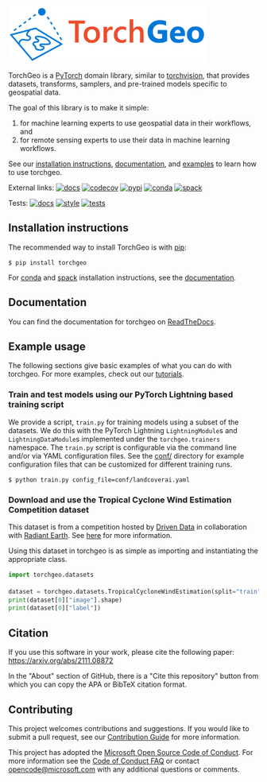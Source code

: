 <img src="https://raw.githubusercontent.com/microsoft/torchgeo/main/logo/logo-color.svg" width="400" alt="TorchGeo"/>

TorchGeo is a [PyTorch](https://pytorch.org/) domain library, similar to [torchvision](https://pytorch.org/vision), that provides datasets, transforms, samplers, and pre-trained models specific to geospatial data.

The goal of this library is to make it simple:

1. for machine learning experts to use geospatial data in their workflows, and
2. for remote sensing experts to use their data in machine learning workflows.

See our [installation instructions](#installation-instructions), [documentation](#documentation), and [examples](#example-usage) to learn how to use torchgeo.

External links:
[![docs](https://readthedocs.org/projects/torchgeo/badge/?version=latest)](https://torchgeo.readthedocs.io/en/latest/?badge=latest)
[![codecov](https://codecov.io/gh/microsoft/torchgeo/branch/main/graph/badge.svg?token=oa3Z3PMVOg)](https://codecov.io/gh/microsoft/torchgeo)
[![pypi](https://badge.fury.io/py/torchgeo.svg)](https://pypi.org/project/torchgeo/)
[![conda](https://anaconda.org/conda-forge/torchgeo/badges/version.svg)](https://anaconda.org/conda-forge/torchgeo)
[![spack](https://img.shields.io/spack/v/py-torchgeo)](https://spack.readthedocs.io/en/latest/package_list.html#py-torchgeo)

Tests:
[![docs](https://github.com/microsoft/torchgeo/actions/workflows/docs.yaml/badge.svg)](https://github.com/microsoft/torchgeo/actions/workflows/docs.yaml)
[![style](https://github.com/microsoft/torchgeo/actions/workflows/style.yaml/badge.svg)](https://github.com/microsoft/torchgeo/actions/workflows/style.yaml)
[![tests](https://github.com/microsoft/torchgeo/actions/workflows/tests.yaml/badge.svg)](https://github.com/microsoft/torchgeo/actions/workflows/tests.yaml)

## Installation instructions

The recommended way to install TorchGeo is with [pip](https://pip.pypa.io/):

```console
$ pip install torchgeo
```

For [conda](https://docs.conda.io/) and [spack](https://spack.io/) installation instructions, see the [documentation](https://torchgeo.readthedocs.io/en/latest/user/installation.html).

## Documentation

You can find the documentation for torchgeo on [ReadTheDocs](https://torchgeo.readthedocs.io).

## Example usage

The following sections give basic examples of what you can do with torchgeo. For more examples, check out our [tutorials](https://torchgeo.readthedocs.io/en/latest/tutorials/getting_started.html).

### Train and test models using our PyTorch Lightning based training script

We provide a script, `train.py` for training models using a subset of the datasets. We do this with the PyTorch Lightning `LightningModule`s and `LightningDataModule`s implemented under the `torchgeo.trainers` namespace.
The `train.py` script is configurable via the command line and/or via YAML configuration files. See the [conf/](conf/) directory for example configuration files that can be customized for different training runs.

```console
$ python train.py config_file=conf/landcoverai.yaml
```

### Download and use the Tropical Cyclone Wind Estimation Competition dataset

This dataset is from a competition hosted by [Driven Data](https://www.drivendata.org/) in collaboration with [Radiant Earth](https://www.radiant.earth/). See [here](https://www.drivendata.org/competitions/72/predict-wind-speeds/) for more information.

Using this dataset in torchgeo is as simple as importing and instantiating the appropriate class.

```python
import torchgeo.datasets

dataset = torchgeo.datasets.TropicalCycloneWindEstimation(split="train", download=True)
print(dataset[0]["image"].shape)
print(dataset[0]["label"])
```

## Citation

If you use this software in your work, please cite the following paper:
https://arxiv.org/abs/2111.08872

In the "About" section of GitHub, there is a "Cite this repository" button from which you can copy the APA or BibTeX citation format.

## Contributing

This project welcomes contributions and suggestions. If you would like to submit a pull request, see our [Contribution Guide](https://torchgeo.readthedocs.io/en/latest/user/contributing.html) for more information.

This project has adopted the [Microsoft Open Source Code of Conduct](https://opensource.microsoft.com/codeofconduct/).
For more information see the [Code of Conduct FAQ](https://opensource.microsoft.com/codeofconduct/faq/) or
contact [opencode@microsoft.com](mailto:opencode@microsoft.com) with any additional questions or comments.
